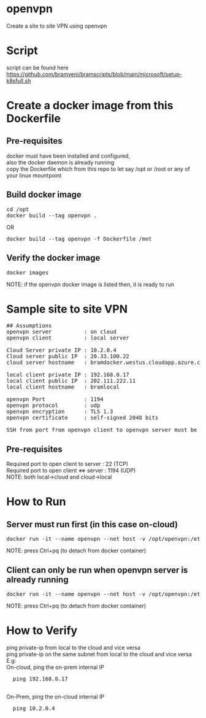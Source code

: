 # openvpn
Create a site to site VPN using openvpn

# Script
script can be found here https://github.com/bramyeni/bramscripts/blob/main/microsoft/setup-k8sfull.sh

# Create a docker image from this Dockerfile
## Pre-requisites
docker must have been installed and configured, <BR> also the docker daemon is already running <BR>
copy the Dockerfile which from this repo to let say /opt or /root or any of your linux mountpoint

## Build docker image
<pre>
cd /opt
docker build --tag openvpn .
</pre>
OR
<pre>
docker build --tag openvpn -f Dockerfile /mnt
</pre>

## Verify the docker image
<pre>
docker images
</pre>
NOTE: if the openvpn docker image is listed then, it is ready to run

# Sample site to site VPN
<pre>
## Assumptions
openvpn server          : on cloud
openvpn client          : local server

Cloud Server private IP : 10.2.0.4
Cloud server public IP  : 20.33.100.22
cloud server hostname   : bramdocker.westus.cloudapp.azure.com

local client private IP : 192.168.0.17
local client public IP  : 202.111.222.11
local client hostname   : bramlocal

openvpn Port            : 1194
openvpn protocol        : udp
openvpn encryption      : TLS 1.3
openvpn certificate     : self-signed 2048 bits

SSH from port from openvpn client to openvpn server must be opened (port 22), this is required to perform automatic registration and installation of a self-signed certificate
</pre>

## Pre-requisites
Required port to open client to server  : 22 (TCP)<BR>
Required port to open client <=> server : 1194 (UDP) <BR>
NOTE: both local->cloud and cloud->local

# How to Run
## Server must run first (in this case on-cloud)
  <pre>
docker run -it --name openvpn --net host -v /opt/openvpn:/etc/openvpn --cap-add=NET_ADMIN --device /dev/net/tun:/dev/net/tun openvpn server bramlocal
</pre>
NOTE: press Ctrl+pq (to detach from docker container)

## Client can only be run when openvpn server is already running
  <pre>
docker run -it --name openvpn --net host -v /opt/openvpn:/etc/openvpn --cap-add=NET_ADMIN --device /dev/net/tun:/dev/net/tun openvpn client bramdocker.westus.cloudapp.azure.com
</pre>
NOTE: press Ctrl+pq (to detach from docker container)

# How to Verify
  
ping private-ip from local to the cloud and vice versa<BR>
ping private-ip on the same subnet from local to the cloud and vice versa<br>
  E.g: <br>
On-cloud, ping the on-prem internal IP
  <pre>
  ping 192.168.0.17
  </pre>
On-Prem, ping the on-cloud internal IP
  <pre>
  ping 10.2.0.4
  </pre>


